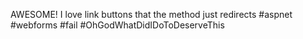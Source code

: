 <!--
id: 195634611
link: http://kevinisom.info/post/195634611/awesome-i-love-link-buttons-that-the-method-just
slug: awesome-i-love-link-buttons-that-the-method-just
date: Thu Sep 24 2009 20:07:53 GMT+1200 (NZST)
raw: {"blog_name":"kevinisom","id":195634611,"post_url":"http://kevinisom.info/post/195634611/awesome-i-love-link-buttons-that-the-method-just","slug":"awesome-i-love-link-buttons-that-the-method-just","type":"text","date":"2009-09-24 08:07:53 GMT","timestamp":1253779673,"state":"published","format":"html","reblog_key":"1OzHe4Ry","tags":[],"short_url":"http://tmblr.co/Zw68YyBgIMp","highlighted":[],"feed_item":"http://twitter.com/kev_nz/statuses/4331137205","from_feed_id":"650289","note_count":0,"title":null,"body":"<p>AWESOME! I love link buttons that the method just redirects #aspnet #webforms #fail #OhGodWhatDidIDoToDeserveThis</p>"}
publish: 2009-09-024
tags: 
title: null
-->


AWESOME! I love link buttons that the method just redirects \#aspnet
\#webforms \#fail \#OhGodWhatDidIDoToDeserveThis


